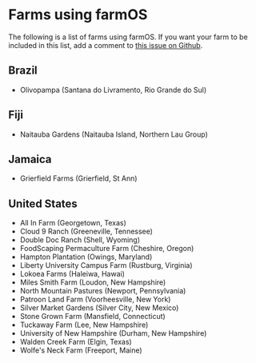 # Farms using farmOS

The following is a list of farms using farmOS. If you want your farm to be
included in this list, add a comment to [this issue on Github].

## Brazil

* Olivopampa (Santana do Livramento, Rio Grande do Sul)

## Fiji

* Naitauba Gardens (Naitauba Island, Northern Lau Group)

## Jamaica

* Grierfield Farms (Grierfield, St Ann)

## United States

* All In Farm (Georgetown, Texas)
* Cloud 9 Ranch (Greeneville, Tennessee)
* Double Doc Ranch (Shell, Wyoming)
* FoodScaping Permaculture Farm (Cheshire, Oregon)
* Hampton Plantation (Owings, Maryland)
* Liberty University Campus Farm (Rustburg, Virginia)
* Lokoea Farms (Haleiwa, Hawai)
* Miles Smith Farm (Loudon, New Hampshire)
* North Mountain Pastures (Newport, Pennsylvania)
* Patroon Land Farm (Voorheesville, New York)
* Silver Market Gardens (Silver City, New Mexico)
* Stone Grown Farm (Mansfield, Connecticut)
* Tuckaway Farm (Lee, New Hampshire)
* University of New Hampshire (Durham, New Hampshire)
* Walden Creek Farm (Elgin, Texas)
* Wolfe's Neck Farm (Freeport, Maine)

[this issue on Github]: https://github.com/farmOS/farmOS.org/issues/12

